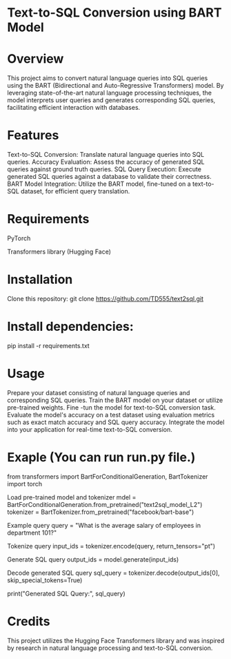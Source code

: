 # Text-to-SQL Conversion using BART Model

# Overview
This project aims to convert natural language queries into SQL queries using the BART (Bidirectional and Auto-Regressive Transformers) model. By leveraging state-of-the-art natural language processing techniques, the model interprets user queries and generates corresponding SQL queries, facilitating efficient interaction with databases.

# Features
Text-to-SQL Conversion: Translate natural language queries into SQL queries.
Accuracy Evaluation: Assess the accuracy of generated SQL queries against ground truth queries.
SQL Query Execution: Execute generated SQL queries against a database to validate their correctness.
BART Model Integration: Utilize the BART model, fine-tuned on a text-to-SQL dataset, for efficient query translation.
# Requirements

PyTorch

Transformers library (Hugging Face)

# Installation
Clone this repository:
git clone https://github.com/TD555/text2sql.git
# Install dependencies: 
pip install -r requirements.txt

# Usage
Prepare your dataset consisting of natural language queries and corresponding SQL queries.
Train the BART model on your dataset or utilize pre-trained weights.
Fine -tun the model for text-to-SQL conversion task.
Evaluate the model's accuracy on a test dataset using evaluation metrics such as exact match accuracy and SQL query accuracy.
Integrate the model into your application for real-time text-to-SQL conversion.
# Exaple (You can run run.py file.)

from transformers import BartForConditionalGeneration, BartTokenizer
import torch

Load pre-trained model and tokenizer
mdel = BartForConditionalGeneration.from_pretrained("text2sql_model_L2")
tokenizer = BartTokenizer.from_pretrained("facebook/bart-base")

Example query
query = "What is the average salary of employees in department 101?"

Tokenize query
input_ids = tokenizer.encode(query, return_tensors="pt")

Generate SQL query
output_ids = model.generate(input_ids)

Decode generated SQL query
sql_query = tokenizer.decode(output_ids[0], skip_special_tokens=True)

print("Generated SQL Query:", sql_query)
# Credits
This project utilizes the Hugging Face Transformers library and was inspired by research in natural language processing and text-to-SQL conversion.
